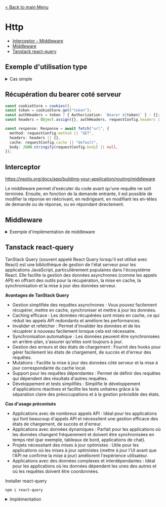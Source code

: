 [< Back to main Menu](https://github.com/gsoulie/react-resources/blob/master/react-presentation.md)    

# Http
* [Interceptor - Middleware](#interceptor)
* [Middleware](#middleware)
* [Tanstack react-query](#tanstack-react-query)     

## Exemple d'utilisation type

<details>
  <summary>Cas simple</summary>

*fetcher*
````typescript
async function getData(params) {
  try {
    const response: Response = await fetch(
      'https://...',
      {
        method: 'GET',
        headers: { 'Content-Type': 'application/json' },
        cache: 'default'
      })
 
    if (response.ok) {
        return { err: null, data: await response.json()}
    } else {
      const { status, code } = await response.json();
      return { err: { status, code }, data: null}
      }
  } catch (err) {
    return { err: { status: 500, code: 'SERVER_ERROR' }, data: null };
  }
}
````

*utilisation*
````typescript
const { err, data } = await getData();
if (err && err.status === 404) {
  return notFound();
}
if (err && err.status === 500) {
  redirect('/500');
}
````

</details>

## Récupération du bearer coté serveur

````typescript
const cookieStore = cookies();
const token = cookieStore.get("token");
const authHeaders = token ? { Authorization: `Bearer ${token}` } : {};
const headers = Object.assign({}, authHeaders, requestConfig.headers || {});

const response: Response = await fetch("url", {
  method: requestConfig.method || "GET",
  headers: headers || {},
  cache: requestConfig.cache || "default",
  body: JSON.stringify(requestConfig.body) || null,
});
````

## Interceptor

https://nextjs.org/docs/app/building-your-application/routing/middleware

Le middleware permet d'exécuter du code avant qu'une requête ne soit terminée. Ensuite, en fonction de la demande entrante, il est possible de modifier la réponse en réécrivant, en redirigeant, en modifiant les en-têtes de demande ou de réponse, ou en répondant directement.

## Middleware

<details>
  <summary>Exemple d'implémentation de middleware</summary>

````typescript
import { NextResponse } from 'next/server'
import { NextRequest } from 'next/server'
import { CustomKeys } from './helpers/keys';

export async function middleware(request: NextRequest) {

  const token = request.cookies.get(CustomKeys.token)?.value;  

  if (token) {
    // const requestHeaders = new Headers(request.headers);
    // requestHeaders.set('Authorization', `Bearer ${token}`);
    const newRequest = new NextRequest(request, { headers: { Authorization: `Bearer ${token}` } });
    return NextResponse.next(newRequest);
  }
  
  return NextResponse.next();
}
````
</details>

## Tanstack react-query

TanStack Query (souvent appelé React Query lorsqu'il est utilisé avec React) est une bibliothèque de gestion de l'état serveur pour les applications JavaScript, particulièrement populaires dans l'écosystème React. Elle facilite la gestion des données asynchrones (comme les appels API) en offrant des outils pour la récupération, la mise en cache, la synchronisation et la mise à jour des données serveur.

**Avantages de TanStack Query**

* Gestion simplifiée des requêtes asynchrones : Vous pouvez facilement récupérer, mettre en cache, synchroniser et mettre à jour les données.
* Caching efficace : Les données récupérées sont mises en cache, ce qui réduit les appels API redondants et améliore les performances.
* Invalider et refetcher : Permet d'invalider les données et de les récupérer à nouveau facilement lorsque cela est nécessaire.
* Synchronisation automatique : Les données peuvent être synchronisées en arrière-plan, s'assurer qu'elles sont toujours à jour.
* Gestion des erreurs et des états de chargement : Fournit des hooks pour gérer facilement les états de chargement, de succès et d'erreur des requêtes.
* Mutations : Facilite la mise à jour des données côté serveur et la mise à jour correspondante du cache local.
* Support pour les requêtes dépendantes : Permet de définir des requêtes qui dépendent des résultats d'autres requêtes.
* Développement et tests simplifiés : Simplifie le développement d'applications réactives et facilite les tests unitaires grâce à la séparation claire des préoccupations et à la gestion prévisible des états.

**Cas d'usage préconisés**

* Applications avec de nombreux appels API : Idéal pour les applications qui font beaucoup d'appels API et nécessitent une gestion efficace des états de chargement, de succès et d'erreur.
* Applications avec données dynamiques : Parfait pour les applications où les données changent fréquemment et doivent être synchronisées en temps réel (par exemple, tableaux de bord, applications de chat).
* Projets nécessitant des mises à jour optimistes : Utile pour les applications où les mises à jour optimistes (mettre à jour l'UI avant que l'API ne confirme la mise à jour) améliorent l'expérience utilisateur.
* Applications avec des données complexes et interdépendantes : Idéal pour les applications où les données dépendent les unes des autres et où les requêtes doivent être coordonnées.

Installer react-query
````
npm i react-query
````

<details>
  <summary>Implémentation</summary>

Pour illustrer l'utilisation de *Tanstack*, nous allons utiliser une *server action* définie dans un fichiers */app/actions.ts*, qui appelle l'api Next */app/api/user/routes.ts*

*Tanstack* met à disposition deux hooks principaux ````useQuery```` principalement utilisée pour la récupération de données (ie: ````GET````) et ````useMutation```` utilisée plutôt pour les requêtes modifiant les données (````POST, PUT, PATCH, DELETE````) 

Dans cet exemple on utilise deux composants ````<TanstackGET />```` et ````<TanstackPOST />```` pour illustrer les deux types d'appels. *Tanstack* est accessible **côté client**, et doit définir un contexte ````<QueryClientProvider>```` qui accueil les composants utilisant *Tanstack* . 

Les *server actions* doivent être définies dans un composant **server** en ajoutant ````"use server"````

> **Important** : Il n'y a pas de mise en cache avec les *server actions*, d'autre part, ces dernières s'exécutent séquentiellement et non en parrallèle.

*/app/actions.ts*
````typescript
"use server"

export const getUser = async () => {
  try {
    const response = await fetch("http://localhost:3000/api/user", { method: "GET" });
    const resultat = await response.json();

    if (response.ok) {
      return resultat;
    } else {
      const { status, statusText } = await response;
      throw { err: { status, statusText }, data: null };
    }
  } catch (e: any) {
    throw { err: { status: e?.err.status ?? 500, statusText: e?.err?.statusText ?? 'Server error' }, data: null };
  }
}
````

*/app/api/user/route.ts*
````typescript
export async function GET() {
  return NextResponse.json({ message: "John DOE" });
}
````

*Tanstack.tsx*
````typescript
"use client";

import { getUser } from "@/app/actions";
import React from "react";
import {
  QueryClient,
  QueryClientProvider,
  useMutation,
  useQuery,
} from "react-query";

const queryClient = new QueryClient();

export const Tanstack = () => {
  return (
    <>
      <QueryClientProvider client={queryClient}>
          <TanstackGET />
          <TanstackPOST />
      </QueryClientProvider>
    </>
  );
};
````

*TanstackGET.tsx*
````typescript
export const TanstackGET = () => {
  const { data, isLoading, error } = useQuery({
    queryFn: () => getUser(),
    onSuccess: () => {},
    onError: () => {
      console.log("tanstack error");
    },
  });

  return (
    <>
      <div>Tanstack - useQuery (GET)</div>
      {isLoading && <h1>Loading user...</h1>}
      {error && <h1>Tanstack Error !</h1>}
      <h1>{data?.message}</h1>
    </>
  );
};
````

*TanstackPOST.tsx*
````typescript
export const TanstackPOST = () => {
  // useMutation est généralement utilisé pour les API qui transforment les data (POST / PUT)
  const {
    data,
    mutate: server_getUser,
    isLoading,
    error,
  } = useMutation({
    mutationFn: getUser,
    onSuccess: () => {},
    onError: () => {},
  });

  return (
    <>
      <div>Tanstack - useMutation (POST)</div>

      <button className="btn-primary m-4" onClick={() => server_getUser()}>
        Search
      </button>
      {isLoading && <h1>Loading user...</h1>}
      {error && <h1>Tanstack Error !</h1>}
      <h1>{data?.message}</h1>
    </>
  );
};
````
  
</details>
